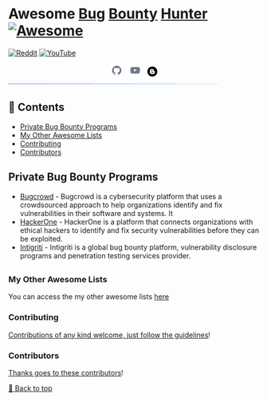 # Awesome [Bug](https://en.wikipedia.org/wiki/Bug_bounty_program) [Bounty](https://en.wikipedia.org/wiki/Open_Bug_Bounty) [Hunter](https://en.wikipedia.org/wiki/Bug_hunting) [![Awesome](https://awesome.re/badge.svg)](https://awesome.re) 
[![Reddit](https://img.shields.io/badge/Reddit-FF4500?style=for-the-badge&logo=reddit&logoColor=white)](https://www.reddit.com/r/bugbounty/)
[![YouTube](https://img.shields.io/badge/YouTube-%23FF0000.svg?style=for-the-badge&logo=YouTube&logoColor=white)]()

<p align="center">
    <a href="https://github.com/cybersecurity-dev/"><img height="25" src="https://github.com/cybersecurity-dev/cybersecurity-dev/blob/main/assets/github.svg" alt="GitHub"></a>
    &nbsp;
    <a href="https://www.youtube.com/@CyberThreatDefence"><img height="25" src="https://github.com/cybersecurity-dev/cybersecurity-dev/blob/main/assets/youtube.svg" alt="YouTube"></a>
    &nbsp;
    <a href="https://cyberthreatdefence.com/my_awesome_lists"><img height="20" src="https://github.com/cybersecurity-dev/cybersecurity-dev/blob/main/assets/blog.svg" alt="My Awesome Lists"></a>
    <img src="https://github.com/cybersecurity-dev/cybersecurity-dev/blob/main/assets/bar.gif">
</p>

## 📖 Contents
- [Private Bug Bounty Programs](#private-bug-bounty-programs)
- [My Other Awesome Lists](#my-other-awesome-lists)
- [Contributing](#contributing)
- [Contributors](#contributors)

## Private Bug Bounty Programs

* [Bugcrowd](https://www.bugcrowd.com/) - Bugcrowd is a cybersecurity platform that uses a crowdsourced approach to help organizations identify and fix vulnerabilities in their software and systems. It
* [HackerOne](https://www.hackerone.com/) - HackerOne is a platform that connects organizations with ethical hackers to identify and fix security vulnerabilities before they can be exploited.
* [Intigriti](https://www.intigriti.com/) - Intigriti is a global bug bounty platform, vulnerability disclosure programs and penetration testing services provider.

##
### My Other Awesome Lists
You can access the my other awesome lists [here](https://cyberthreatdefence.com/my_awesome_lists)

### Contributing
[Contributions of any kind welcome, just follow the guidelines](contributing.md)!

### Contributors
[Thanks goes to these contributors](https://github.com/cybersecurity-dev/awesome-bug-bounty-hunter/graphs/contributors)!

[🔼 Back to top](#awesome-bug-bounty-hunter-)
